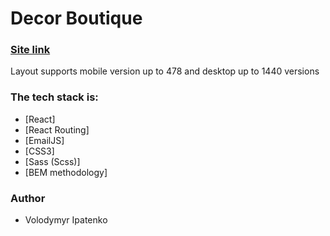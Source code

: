 # Decor Boutique

### [Site link](https://www.decor-boutique.ca/)

Layout supports mobile version up to 478 and desktop up to 1440 versions

### The tech stack is:

- [React]
- [React Routing]
- [EmailJS]
- [CSS3]
- [Sass (Scss)]
- [BEM methodology]


### Author

- Volodymyr Ipatenko
